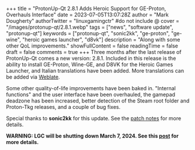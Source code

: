 +++
title = "ProtonUp-Qt 2.8.1 Adds Heroic Support for GE-Proton, Overhauls Interface"
date = 2023-07-05T13:07:28Z
author = "Mark Dougherty"
authorTwitter = "linuxgamingctr" #do not include @
cover = "/images/protonup-qt/2.8.1.webp"
tags = ["news", "software update", "protonup-qt"]
keywords = ["protonup-qt", "sonic2kk", "ge-proton", "ge-wine", "heroic games launcher", "d8vk"]
description = "Along with some other QoL improvements."
showFullContent = false
readingTime = false
draft = false
comments = true
+++
Three months after the last release of ProtonUp-Qt comes a new version: 2.8.1. Included in this release is the ability to install GE-Proton, Wine-GE, and D8VK for the Heroic Games Launcher, and Italian translations have been added. More translations can be added via [Weblate](https://hosted.weblate.org/projects/protonup-qt/).

Some other quality-of-life improvements have been baked in. "Internal functions" and the user interface have been overhauled, the gamepad deadzone has been increased, better detection of the Steam root folder and Proton-Tkg releases, and a couple of bug fixes.

Special thanks to **sonic2kk** for this update. See the [patch notes](https://github.com/DavidoTek/ProtonUp-Qt/releases/tag/v2.8.1) for more details.

**WARNING: LGC will be shutting down March 7, 2024. See this [post](https://linuxgamingcentral.com/posts/the-end-of-lgc/) for more details.**
